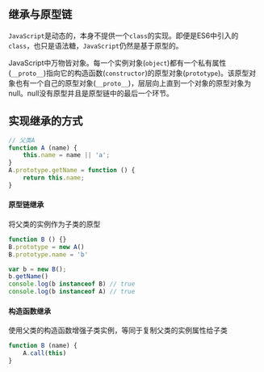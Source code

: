 ## 继承与原型链
`JavaScript`是动态的，本身不提供一个`class`的实现。即便是ES6中引入的`class`，也只是语法糖，`JavaScript`仍然是基于原型的。

JavaScript中万物皆对象。每一个实例对象(`object`)都有一个私有属性(`__proto__`)指向它的构造函数(`constructor`)的原型对象(`prototype`)。该原型对象也有一个自己的原型对象(`__proto__`)，层层向上直到一个对象的原型对象为null。null没有原型并且是原型链中的最后一个环节。


## 实现继承的方式
```javascript
// 父类A
function A (name) {
    this.name = name || 'a';
}
A.prototype.getName = function () {
    return this.name;
}
```
#### 原型链继承
将父类的实例作为子类的原型  
```javascript
function B () {}
B.prototype = new A()
B.prototype.name = 'b'

var b = new B();
b.getName()
console.log(b instanceof B) // true
console.log(b instanceof A) // true
```

#### 构造函数继承
使用父类的构造函数增强子类实例，等同于复制父类的实例属性给子类
```javascript
function B (name) {
    A.call(this)
}
```